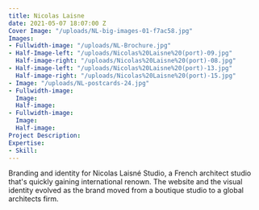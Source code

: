 ```yaml
---
title: Nicolas Laisne
date: 2021-05-07 18:07:00 Z
Cover Image: "/uploads/NL-big-images-01-f7ac58.jpg"
Images:
- Fullwidth-image: "/uploads/NL-Brochure.jpg"
- Half-Image-left: "/uploads/Nicolas%20Laisne%20(port)-09.jpg"
  Half-image-right: "/uploads/Nicolas%20Laisne%20(port)-08.jpg"
- Half-image-left: "/uploads/Nicolas%20Laisne%20(port)-13.jpg"
  Half-image-right: "/uploads/Nicolas%20Laisne%20(port)-15.jpg"
- Image: "/uploads/NL-postcards-24.jpg"
- Fullwidth-image:
  Image:
  Half-image:
- Fullwidth-image:
  Image:
  Half-image:
Project Description:
Expertise:
- Skill:
---
```


Branding and identity for Nicolas Laisné Studio, a French architect studio that's quickly gaining international renown. The website and the visual identity evolved as the brand moved from a boutique studio to a global architects firm. 

